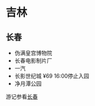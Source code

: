# 吉林

## 长春

- 伪满皇宫博物院
- 长春电影制片厂
- 一汽
- 长影世纪城 ¥69 16:00停止入园
- 净月潭公园

游记参看[长春](../../travelogue/20230527)
